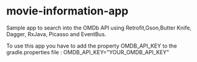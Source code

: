 # movie-information-app
Sample app to search into the OMDb API using Retrofit,Gson,Butter Knife, Dagger, RxJava, Picasso and EventBus.

To use this app you have to add the property OMDB_API_KEY to the gradle.properties file : 
OMDB_API_KEY="YOUR_OMDB_API_KEY"
